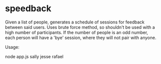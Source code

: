# speedback
Given a list of people, generates a schedule of sessions for feedback between said users.  Uses brute force method, so shouldn't be used with a high number of participants.  If the number of people is an odd number, each person will have a 'bye' session, where they will not pair with anyone.  

Usage:

node app.js sally jesse rafael

